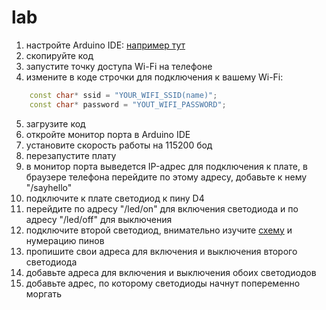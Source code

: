 # lab

1. настройте Arduino IDE: [например тут](https://habr.com/ru/post/371853/)
2. скопируйте код
3. запустите точку доступа Wi-Fi на телефоне
4. измените в коде строчки для подключения к вашему Wi-Fi:

```c++
    const char* ssid = "YOUR_WIFI_SSID(name)";
    const char* password = "YOUT_WIFI_PASSWORD";
```

5. загрузите код
6. откройте монитор порта в Arduino IDE
7. установите скорость работы на 115200 бод
8. перезапустите плату
9. в монитор порта выведется IP-адрес для подключения к плате, в браузере телефона перейдите по этому адресу, добавьте к нему "/sayhello"
10. подключите к плате светодиод к пину D4
11. перейдите по адресу "/led/on" для включения светодиода и по адресу "/led/off" для выключения
12. подключите второй светодиод, внимательно изучите [схему](https://ae01.alicdn.com/kf/H5d6583ae94e34373a3e673991f353ba6F.jpg) и нумерацию пинов
13. пропишите свои адреса для включения и выключения второго светодиода
14. добавьте адреса для включения и выключения обоих светодиодов
15. добавьте адрес, по которому светодиоды начнут попеременно моргать